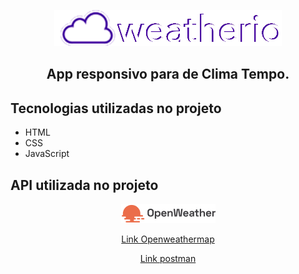 <p align="center"> <img src="./assets/images/logo1.png" alt="Logo do app"> </p>
<h2 align="center">App responsivo para de Clima Tempo.</h2>


## Tecnologias utilizadas no projeto
* HTML
* CSS
* JavaScript

## API utilizada no projeto
<p align="center"> <img src="./assets/images/openweather.png" alt="Logo da API"> </p>
<a align="center" href="https://openweathermap.org/" ><p>Link Openweathermap</p></a>
<a align="center" href="https://www.postman.com/" > <p>Link postman</p></a>
